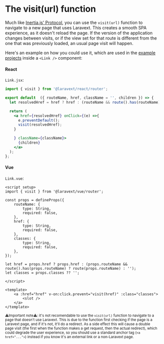 # The visit(url) function

Much like [Inertia.js' Protocol](https://inertiajs.com/the-protocol), you can use the `visit(url)` function to navigate to a new page that uses Laravext. This creates a smooth SPA experience, as it doesn't reload the page. If the version of the application changes between visits, or if the view set for that route is different from the one that was previously loaded, an usual page visit will happen.

Here's an example on how you could use it, which are used in the [example projects](/before-you-start?id=the-example-projects) inside a `<Link />` component:

<!-- tabs:start -->

#### **React**

`Link.jsx`:

```jsx
import { visit } from '@laravext/react/router';

export default  ({ routeName, href, className = '', children }) => {
  let resolvedHref = href ? href : (routeName && route().has(routeName) ? route(routeName) : '');

  return (
    <a href={resolvedHref} onClick={(e) =>{
      e.preventDefault();
      visit(resolvedHref);
    }

    } className={className}>
      {children}
    </a>
  );
};

```

#### **Vue**

`Link.vue`:

```vue
<script setup>
import { visit } from '@laravext/vue/router';

const props = defineProps({
    routeName: {
        type: String,
        required: false,
    },
    href: {
        type: String,
        required: false,
    },
    classes: {
        type: String,
        required: false,
    },
});

let href = props.href ? props.href : (props.routeName && route().has(props.routeName) ? route(props.routeName) : '');
let classes = props.classes ?? '';

</script>

<template>
    <a :href="href" v-on:click.prevent="visit(href)" :class="classes">
        <slot />
    </a>
</template>

```

<!-- tabs:end -->

<sup>⚠️Important note⚠️: it's not recomendable to use the `visit(url)` function to navigate to a page that doesn't use Laravext. This is due to the function first checking if the page is a Laravext page, and if it's not, it'll do a redirect. As a side effect this will cause a double page visit (the first when the function makes a get request, then the actual redirect), which could degrade the user experience, so you should use a standard anchor tag (`<a href="...">`) instead if you know it's an external link or a non-Laravext page.</sup>